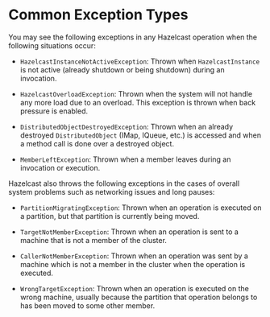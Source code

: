 

# Common Exception Types

You may see the following exceptions in any Hazelcast operation when the following situations occur:

- `HazelcastInstanceNotActiveException`: Thrown when `HazelcastInstance` is not active (already shutdown or being shutdown) during an invocation. 

- `HazelcastOverloadException`: Thrown when the system will not handle any more load due to an overload. This exception is thrown when back pressure is enabled.

- `DistributedObjectDestroyedException`: Thrown when an already destroyed `DistributedObject` (IMap, IQueue, etc.) is accessed and when a method call is done over a destroyed object.

- `MemberLeftException`: Thrown when a member leaves during an invocation or execution.

Hazelcast also throws the following exceptions in the cases of overall system problems such as networking issues and long pauses:

- `PartitionMigratingException`: Thrown when an operation is executed on a partition, but that partition is currently being moved.

- `TargetNotMemberException`: Thrown when an operation is sent to a machine that is not a member of the cluster.

- `CallerNotMemberException`: Thrown when an operation was sent by a machine which is not a member in the cluster when the operation is executed.

- `WrongTargetException`: Thrown when an operation is executed on the wrong machine, usually because the partition that operation belongs to has been moved to some other member.





